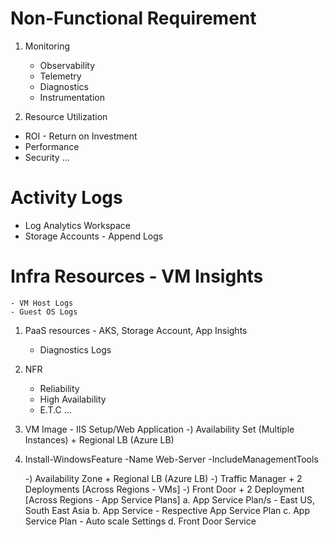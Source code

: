 # Non-Functional Requirement

1. Monitoring
	- Observability
	- Telemetry 
	- Diagnostics
	- Instrumentation 

2. Resource Utilization
- ROI - Return on Investment
- Performance
- Security
…

# Activity Logs
- Log Analytics Workspace
- Storage Accounts - Append Logs

# Infra Resources - VM Insights
	- VM Host Logs
	- Guest OS Logs
1. PaaS resources - AKS, Storage Account, App Insights
	- Diagnostics Logs

2. NFR
	- Reliability
	- High Availability
	- E.T.C ...
	
3. VM Image  - IIS Setup/Web Application
	-) Availability Set (Multiple Instances) + Regional LB (Azure LB)

4. Install-WindowsFeature -Name Web-Server -IncludeManagementTools

	-) Availability Zone + Regional LB (Azure LB)
	-) Traffic Manager + 2 Deployments [Across Regions - VMs]
	-) Front Door + 2 Deployment [Across Regions - App Service Plans]
		a. App Service Plan/s - East US, South East Asia
		b. App Service - Respective App Service Plan
		c. App Service Plan - Auto scale Settings
		d. Front Door Service
